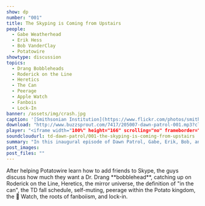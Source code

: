 ```yaml
---
show: dp
number: "001"
title: The Skyping is Coming from Upstairs
people:
  - Gabe Weatherhead
  - Erik Hess
  - Bob VanderClay
  - Potatowire
showtype: discussion
topics: 
  - Drang Bobbleheads
  - Roderick on the Line
  - Heretics
  - The Can
  - Peerage
  - Apple Watch
  - Fanbois
  - Lock-In
banner: /assets/img/crash.jpg
caption: '[Smithsonian Institution](https://www.flickr.com/photos/smithsonian/2536801872)'
download: "http://www.buzzsprout.com/7417/205007-dawn-patrol-001.mp3?client_source=buzzsprout_site"
player: "<iframe width="100%" height="166" scrolling="no" frameborder="no" src="https://w.soundcloud.com/player/?url=https%3A//api.soundcloud.com/tracks/168069895%3Fsecret_token%3Ds-UT4v2&amp;color=ff5500&amp;auto_play=false&amp;hide_related=false&amp;show_comments=true&amp;show_user=true&amp;show_reposts=false"></iframe>"
soundcloudurl: td-dawn-patrol/001-the-skyping-is-coming-from-upstairs
summary: "In this inaugural episode of Dawn Patrol, Gabe, Erik, Bob, and Potatowire gather early on a Saturday morning to catch up on a wide range of unrelated and uninteresting topics."
post_images:
post_files: ""
---
```


<div class="correction" markdown="1">
After helping Potatowire learn how to add friends to Skype, the guys discuss how much they want a Dr. Drang **bobblehead**, catching up on Roderick on the Line, Heretics, the mirror universe, the definition of "in the can", the TD fall schedule, self-muting, peerage within the Potato kingdom, the &#63743; Watch, the roots of fanboiism, and lock-in.
</div>